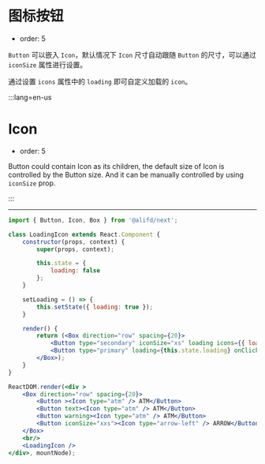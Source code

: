 # 图标按钮

- order: 5

`Button` 可以嵌入 `Icon`，默认情况下 `Icon` 尺寸自动跟随 `Button` 的尺寸，可以通过 `iconSize` 属性进行设置。

通过设置 `icons` 属性中的 `loading` 即可自定义加载的 `icon`。

:::lang=en-us
# Icon

- order: 5

Button could contain Icon as its children, the default size of Icon is controlled by the Button size. And it can be manually controlled by using `iconSize` prop.

:::

---

````jsx
import { Button, Icon, Box } from '@alifd/next';

class LoadingIcon extends React.Component {
    constructor(props, context) {
        super(props, context);

        this.state = {
            loading: false
        };
    }

    setLoading = () => {
        this.setState({ loading: true });
    }

    render() {
        return (<Box direction="row" spacing={20}>
            <Button type="secondary" iconSize="xs" loading icons={{ loading: <Icon type="loading" style={{ color: 'orange' }} /> }}>Custom loading icon</Button>
            <Button type="primary" loading={this.state.loading} onClick={this.setLoading} icons={{ loading: <Icon type="loading" style={{ color: 'orange' }} /> }}>Click to loading and show loading icon</Button>
        </Box>);
    }
}

ReactDOM.render(<div >
    <Box direction="row" spacing={20}>
        <Button ><Icon type="atm" /> ATM</Button>
        <Button text><Icon type="atm" /> ATM</Button>
        <Button warning><Icon type="atm" /> ATM</Button>
        <Button iconSize="xxs"><Icon type="arrow-left" /> ARROW</Button>
    </Box>
    <br/>
    <LoadingIcon />
</div>, mountNode);
````

